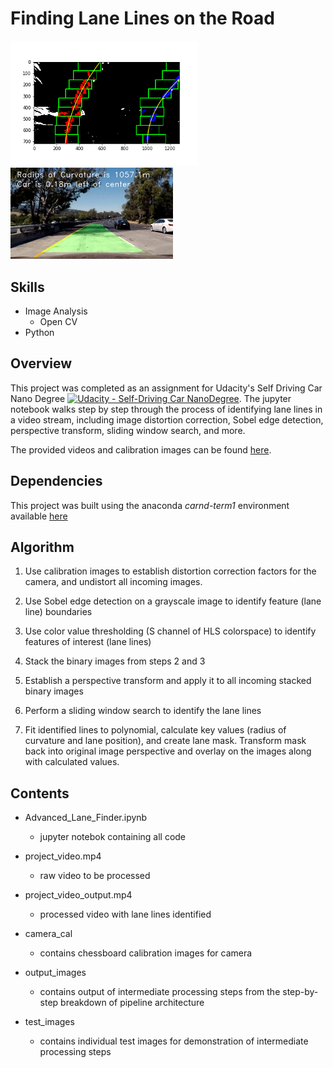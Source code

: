 # Finding Lane Lines on the Road 

<img src="output_images/Found Lines.png" width="300" alt="Combined Image" /> <img src="output_images/Full Pipeline Example.png" width="260" alt="Combined Image" />


Skills
---
* Image Analysis
    * Open CV
* Python


Overview
---

This project was completed as an assignment for Udacity's Self Driving Car Nano Degree [![Udacity - Self-Driving Car NanoDegree](https://s3.amazonaws.com/udacity-sdc/github/shield-carnd.svg)](http://www.udacity.com/drive). The jupyter notebook walks step by step through the process of identifying lane lines in a video stream, including image distortion correction, Sobel edge detection, perspective transform, sliding window search, and more. 

The provided videos and calibration images can be found [here](https://github.com/udacity/CarND-Advanced-Lane-Lines).


Dependencies
---
This project was built using the anaconda _carnd-term1_ environment available [here](https://github.com/udacity/CarND-Term1-Starter-Kit/blob/master/doc/configure_via_anaconda.md)


Algorithm
---

1. Use calibration images to establish distortion correction factors for the camera, and undistort all incoming images. 

2. Use Sobel edge detection on a grayscale image to identify feature (lane line) boundaries 
			
3. Use color value thresholding (S channel of HLS colorspace) to identify features of interest (lane lines)
		
4. Stack the binary images from steps 2 and 3 

5. Establish a perspective transform and apply it to all incoming stacked binary images
		
6. Perform a sliding window search to identify the lane lines

7. Fit identified lines to polynomial, calculate key values (radius of curvature and lane position), and create lane mask. Transform mask back into original image perspective and overlay on the images along with calculated values. 
 

 Contents
 ---

* Advanced_Lane_Finder.ipynb
    * jupyter notebok containing all code
* project_video.mp4
    * raw video to be processed
* project_video_output.mp4
    * processed video with lane lines identified
    

* camera_cal
    * contains chessboard calibration images for camera
* output_images
    * contains output of intermediate processing steps from the step-by-step breakdown of pipeline architecture
* test_images
    * contains individual test images for demonstration of intermediate processing steps
